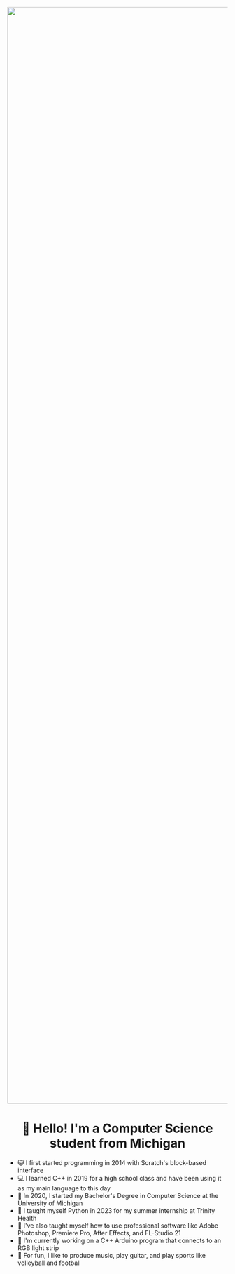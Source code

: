 <p align="center">
  <img src="https://media1.giphy.com/media/v1.Y2lkPTc5MGI3NjExZXh2bzRrZ212ajR0a3ZvZXp6aG4ybDNsZmdyODdxeDV4dTB5ZnlwciZlcD12MV9pbnRlcm5hbF9naWZfYnlfaWQmY3Q9Zw/8WK9SEOaFzLcUrpWxV/giphy.gif" alt="animated" width="2500"/>
</p>
<h1 align="center">👋 Hello! I'm a Computer Science student from Michigan</h1>

- 😺 I first started programming in 2014 with Scratch's block-based interface
- 💻 I learned C++ in 2019 for a high school class and have been using it as my main language to this day
- 📝 In 2020, I started my Bachelor's Degree in Computer Science at the University of Michigan
- 🐍 I taught myself Python in 2023 for my summer internship at Trinity Health
- 🧠 I've also taught myself how to use professional software like Adobe Photoshop, Premiere Pro, After Effects, and FL-Studio 21
- 🎵 I'm currently working on a C++ Arduino program that connects to an RGB light strip
- 🏐 For fun, I like to produce music, play guitar, and play sports like volleyball and football

